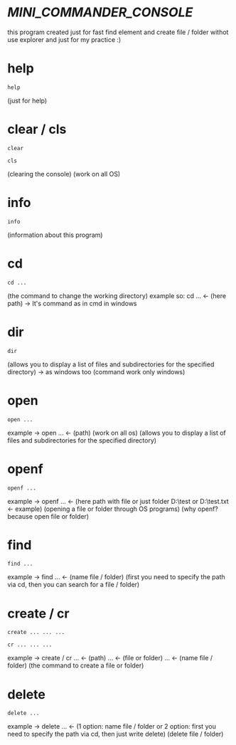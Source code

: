 # ___MINI_COMMANDER_CONSOLE___
this program created just for fast find element and create file / folder withot use explorer and just for my practice :)

# help
```
help
```
(just for help)

# clear / cls
```
clear
```
```
cls
```
(clearing the console) (work on all OS)

# info
```
info
```
(information about this program)

# cd
```
cd ... 
```
(the command to change the working directory) 
example so: cd ... <- (here path) -> It's command as in cmd in windows

# dir
```
dir
```
(allows you to display a list of files and subdirectories for the specified directory) -> as windows too (command work only windows)

# open
```
open ...
```
example -> open ... <- (path)  (work on all os)
(allows you to display a list of files and subdirectories for the specified directory) 

# openf
```
openf ...
```
example -> openf ... <- (here path with file or just folder D:\test or D:\test.txt <- example)
(opening a file or folder through OS programs) 
(why openf? because open file or folder)

# find
```
find ...
```
example -> find ... <- (name file / folder)
(first you need to specify the path via cd, then you can search for a file / folder) 

# create / cr
```
create ... ... ...
```
```
cr ... ... ...
```
example -> create / cr ... <- (path) ... <- (file or folder) ... <- (name file / folder)
(the command to create a file or folder) 

# delete
```
delete ...
```
example -> delete ... <- (1 option: name file / folder or 2 option: first you need to specify the path via cd, then just write delete)
(delete file / folder) 




			



